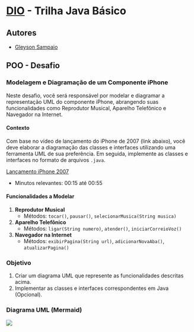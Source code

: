# [DIO](www.dio.me) - Trilha Java Básico

## Autores
- [Gleyson Sampaio](https://github.com/glysns)

## POO - Desafio

### Modelagem e Diagramação de um Componente iPhone

Neste desafio, você será responsável por modelar e diagramar a representação UML do componente iPhone, abrangendo suas funcionalidades como Reprodutor Musical, Aparelho Telefônico e Navegador na Internet.

#### Contexto
Com base no vídeo de lançamento do iPhone de 2007 (link abaixo), você deve elaborar a diagramação das classes e interfaces utilizando uma ferramenta UML de sua preferência. Em seguida, implemente as classes e interfaces no formato de arquivos `.java`.

[Lançamento iPhone 2007](https://www.youtube.com/watch?v=9ou608QQRq8)
- Minutos relevantes: 00:15 até 00:55

#### Funcionalidades a Modelar
1. **Reprodutor Musical**
   - Métodos: `tocar()`, `pausar()`, `selecionarMusica(String musica)`
2. **Aparelho Telefônico**
   - Métodos: `ligar(String numero)`, `atender()`, `iniciarCorreioVoz()`
3. **Navegador na Internet**
   - Métodos: `exibirPagina(String url)`, `adicionarNovaAba()`, `atualizarPagina()`

### Objetivo
1. Criar um diagrama UML que represente as funcionalidades descritas acima.
2. Implementar as classes e interfaces correspondentes em Java (Opcional).

### Diagrama UML (Mermaid)

[![](https://mermaid.ink/img/pako:eNp9ksFuwjAMhl-lyqnT2Av0MAltlx2G0Jh26sUkprWW2pWboA3Euy-UgkDtyCXtn7-_vzreGysOTWGsh657JagUmpKztHol-8BWxcUg-h47suCz_en4uB6DWND8IdsKuSu5hdhN6R16tCQMQ1je9FtWZKugxNX1B4eSrznmLSj6Wj5TxEaYrNyAeKpSQY4NqkzG9S4IyA4nwCgFEuiLqCLJl-ySpfgfZgFbrMCJvnFAZQw3LPhDa9IlVMSQR_V3eByd2rGQLczXkE8QR_C0g3PcnQ7RshbGM8nlcJCfnp7HdzlyjLs8soz-3cxM6noD5NIY9dVLE2pssDRFenSg36Up-ZB8kGqvftmaImjEmVGJVW2KDfguvcXWpQsaZvCioqMj8DClx-3wB-mC32A?type=png)](https://mermaid.live/edit#pako:eNp9ksFuwjAMhl-lyqnT2Av0MAltlx2G0Jh26sUkprWW2pWboA3Euy-UgkDtyCXtn7-_vzreGysOTWGsh657JagUmpKztHol-8BWxcUg-h47suCz_en4uB6DWND8IdsKuSu5hdhN6R16tCQMQ1je9FtWZKugxNX1B4eSrznmLSj6Wj5TxEaYrNyAeKpSQY4NqkzG9S4IyA4nwCgFEuiLqCLJl-ySpfgfZgFbrMCJvnFAZQw3LPhDa9IlVMSQR_V3eByd2rGQLczXkE8QR_C0g3PcnQ7RshbGM8nlcJCfnp7HdzlyjLs8soz-3cxM6noD5NIY9dVLE2pssDRFenSg36Up-ZB8kGqvftmaImjEmVGJVW2KDfguvcXWpQsaZvCioqMj8DClx-3wB-mC32A)

